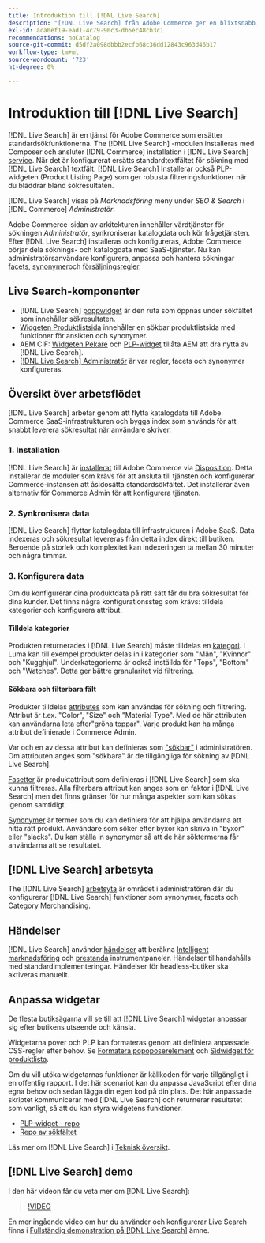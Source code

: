 ```yaml
---
title: Introduktion till [!DNL Live Search]
description: "[!DNL Live Search] från Adobe Commerce ger en blixtsnabb, superrelevant och intuitiv sökupplevelse."
exl-id: aca0ef19-ead1-4c79-90c3-db5ec48cb3c1
recommendations: noCatalog
source-git-commit: d5df2a098dbbb2ecfb68c36dd12843c963d46b17
workflow-type: tm+mt
source-wordcount: '723'
ht-degree: 0%

---
```


# Introduktion till [!DNL Live Search]

[!DNL Live Search] är en tjänst för Adobe Commerce som ersätter standardsökfunktionerna. The [!DNL Live Search] -modulen installeras med Composer och ansluter [!DNL Commerce] installation i [!DNL Live Search] [service](../landing/saas.md). När det är konfigurerat ersätts standardtextfältet för sökning med [!DNL Live Search] textfält. [!DNL Live Search] Installerar också PLP-widgeten (Product Listing Page) som ger robusta filtreringsfunktioner när du bläddrar bland sökresultaten.

[!DNL Live Search] visas på *Marknadsföring* meny under *SEO &amp; Search* i [!DNL Commerce] *Administratör*.

Adobe Commerce-sidan av arkitekturen innehåller värdtjänster för sökningen *Administratör*, synkroniserar katalogdata och kör frågetjänsten. Efter [!DNL Live Search] installeras och konfigureras, Adobe Commerce börjar dela söknings- och katalogdata med SaaS-tjänster. Nu kan administratörsanvändare konfigurera, anpassa och hantera sökningar [facets](facets.md), [synonymer](synonyms.md)och [försäljningsregler](category-merch.md).

## Live Search-komponenter

* [!DNL Live Search] [poppwidget](storefront-popover.md) är den ruta som öppnas under sökfältet som innehåller sökresultaten.
* [Widgeten Produktlistsida](plp-styling.md) innehåller en sökbar produktlistsida med funktioner för ansikten och synonymer.
* AEM CIF: [Widgeten Pekare](https://github.com/adobe/aem-cif-guides-venia/pull/319) och [PLP-widget](https://github.com/adobe/aem-cif-guides-venia/pull/320) tillåta AEM att dra nytta av [!DNL Live Search].
* [[!DNL Live Search] Administratör](workspace.md) är var regler, facets och synonymer konfigureras.

## Översikt över arbetsflödet

[!DNL Live Search] arbetar genom att flytta katalogdata till Adobe Commerce SaaS-infrastrukturen och bygga index som används för att snabbt leverera sökresultat när användare skriver.

### 1. Installation

[!DNL Live Search] är [installerat](install.md) till Adobe Commerce via [Disposition](https://getcomposer.org/). Detta installerar de moduler som krävs för att ansluta till tjänsten och konfigurerar Commerce-instansen att åsidosätta standardsökfältet. Det installerar även alternativ för Commerce Admin för att konfigurera tjänsten.

### 2. Synkronisera data

[!DNL Live Search] flyttar katalogdata till infrastrukturen i Adobe SaaS. Data indexeras och sökresultat levereras från detta index direkt till butiken. Beroende på storlek och komplexitet kan indexeringen ta mellan 30 minuter och några timmar.

### 3. Konfigurera data

Om du konfigurerar dina produktdata på rätt sätt får du bra sökresultat för dina kunder. Det finns några konfigurationssteg som krävs: tilldela kategorier och konfigurera attribut.

#### Tilldela kategorier

Produkten returnerades i [!DNL Live Search] måste tilldelas en [kategori](https://experienceleague.adobe.com/docs/commerce-admin/catalog/categories/categories.html). I Luma kan till exempel produkter delas in i kategorier som &quot;Män&quot;, &quot;Kvinnor&quot; och &quot;Kugghjul&quot;. Underkategorierna är också inställda för &quot;Tops&quot;, &quot;Bottom&quot; och &quot;Watches&quot;. Detta ger bättre granularitet vid filtrering.

#### Sökbara och filterbara fält

Produkter tilldelas [attributes](https://experienceleague.adobe.com/docs/commerce-admin/catalog/product-attributes/product-attributes.html) som kan användas för sökning och filtrering. Attribut är t.ex. &quot;Color&quot;, &quot;Size&quot; och &quot;Material Type&quot;. Med de här attributen kan användarna leta efter&quot;gröna toppar&quot;. Varje produkt kan ha många attribut definierade i Commerce Admin.

Var och en av dessa attribut kan definieras som [&quot;sökbar&quot;](https://experienceleague.adobe.com/docs/commerce-admin/catalog/catalog/search/search.html) i administratören. Om attributen anges som &quot;sökbara&quot; är de tillgängliga för sökning av [!DNL Live Search].

[Fasetter](facets.md) är produktattribut som definieras i [!DNL Live Search] som ska kunna filtreras. Alla filterbara attribut kan anges som en faktor i [!DNL Live Search] men det finns gränser för hur många aspekter som kan sökas igenom samtidigt.

[Synonymer](synonyms.md) är termer som du kan definiera för att hjälpa användarna att hitta rätt produkt. Användare som söker efter byxor kan skriva in &quot;byxor&quot; eller &quot;slacks&quot;. Du kan ställa in synonymer så att de här söktermerna får användarna att se resultatet.

## [!DNL Live Search] arbetsyta

The [!DNL Live Search] [arbetsyta](workspace.md) är området i administratören där du konfigurerar [!DNL Live Search] funktioner som synonymer, facets och Category Merchandising.

## Händelser

[!DNL Live Search] använder [händelser](events.md) att beräkna [Intelligent marknadsföring](category-merch.md) och [prestanda](performance.md) instrumentpaneler. Händelser tillhandahålls med standardimplementeringar. Händelser för headless-butiker ska aktiveras manuellt.

## Anpassa widgetar

De flesta butiksägarna vill se till att [!DNL Live Search] widgetar anpassar sig efter butikens utseende och känsla.

Widgetarna pover och PLP kan formateras genom att definiera anpassade CSS-regler efter behov. Se [Formatera popoposerelement](storefront-popover-styling.md) och [Sidwidget för produktlista](plp-styling.md).

Om du vill utöka widgetarnas funktioner är källkoden för varje tillgängligt i en offentlig rapport.
I det här scenariot kan du anpassa JavaScript efter dina egna behov och sedan lägga din egen kod på din plats. Det här anpassade skriptet kommunicerar med [!DNL Live Search] och returnerar resultatet som vanligt, så att du kan styra widgetens funktioner.

* [PLP-widget - repo](https://github.com/adobe/storefront-product-listing-page)
* [Repo av sökfältet](https://github.com/adobe/storefront-search-as-you-type)

Läs mer om [!DNL Live Search] i [Teknisk översikt](technical-overview.md).

## [!DNL Live Search] demo

I den här videon får du veta mer om [!DNL Live Search]:

>[!VIDEO](https://video.tv.adobe.com/v/3418679?quality=12&learn=on)

En mer ingående video om hur du använder och konfigurerar Live Search finns i [Fullständig demonstration på [!DNL Live Search]](https://experienceleague.adobe.com/docs/commerce-learn/tutorials/marketing/live-search-full-demonstration.html) ämne.

